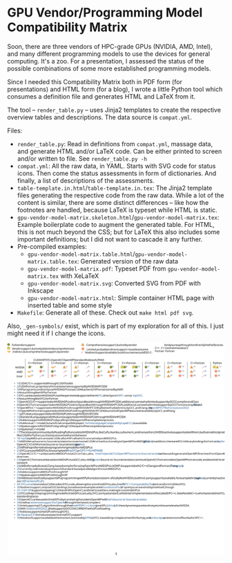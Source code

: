 # GPU Vendor/Programming Model Compatibility Matrix

Soon, there are three vendors of HPC-grade GPUs (NVIDIA, AMD, Intel), and many different programming models to use the devices for general computing. It's a zoo. For a presentation, I assessed the status of the possible combinations of some more established programming models.

Since I needed this Compatibility Matrix both in PDF form (for presentations) and HTML form (for a blog), I wrote a little Python tool which consumes a definition file and generates HTML and LaTeX from it.

The tool – `render_table.py` – uses Jinja2 templates to create the respective overview tables and descriptions. The data source is `compat.yml`.

Files:

* `render_table.py`: Read in definitions from `compat.yml`, massage data, and generate HTML and/or LaTeX code. Can be either printed to screen and/or written to file. See `render_table.py -h`
* `compat.yml`: All the raw data, in YAML. Starts with SVG code for status icons. Then come the status assessments in form of dictionaries. And finally, a list of descriptions of the assessments.
* `table-template.in.html`/`table-template.in.tex`: The Jinja2 template files generating the respective code from the raw data. While a lot of the content is similar, there are some distinct differences – like how the footnotes are handled, because LaTeX is typeset while HTML is static.
* `gpu-vendor-model-matrix.skeleton.html`/`gpu-vendor-model-matrix.tex`: Example boilerplate code to augment the generated table. For HTML, this is not much beyond the CSS; but for LaTeX this also includes some important definitions; but I did not want to cascade it any further.
* Pre-compiled examples:
	- `gpu-vendor-model-matrix.table.html`/`gpu-vendor-model-matrix.table.tex`: Generated version of the raw data
	- `gpu-vendor-model-matrix.pdf`: Typeset PDF from `gpu-vendor-model-matrix.tex` with XeLaTeX
	- `gpu-vendor-model-matrix.svg`: Converted SVG from PDF with Inkscape
	- `gpu-vendor-model-matrix.html`: Simple container HTML page with inserted table and some style
* `Makefile`: Generate all of these. Check out `make html pdf svg`.

Also, `_gen-symbols/` exist, which is part of my exploration for all of this. I just might need it if I change the icons.

<img src="gpu-vendor-model-matrix.svg" />